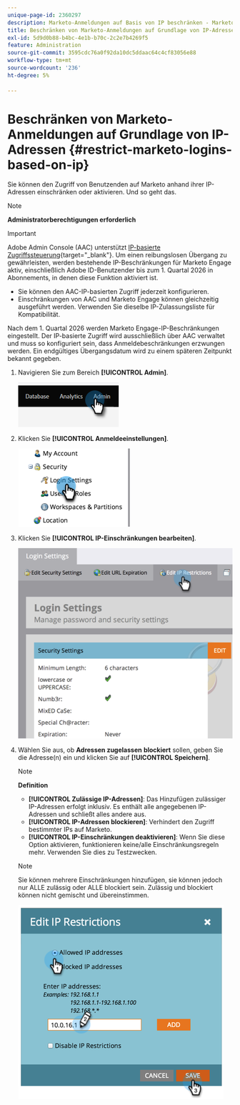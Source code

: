 ```yaml
---
unique-page-id: 2360297
description: Marketo-Anmeldungen auf Basis von IP beschränken - Marketo-Dokumente - Produktdokumentation
title: Beschränken von Marketo-Anmeldungen auf Grundlage von IP-Adressen
exl-id: 5d9d0b88-b4bc-4e1b-b70c-2c2e7b4269f5
feature: Administration
source-git-commit: 3595cdc76a0f92da10dc5ddaac64c4cf83056e88
workflow-type: tm+mt
source-wordcount: '236'
ht-degree: 5%

---
```


# Beschränken von Marketo-Anmeldungen auf Grundlage von IP-Adressen {#restrict-marketo-logins-based-on-ip}

Sie können den Zugriff von Benutzenden auf Marketo anhand ihrer IP-Adressen einschränken oder aktivieren. Und so geht das.

>[!NOTE]
>
>**Administratorberechtigungen erforderlich**

>[!IMPORTANT]
>
>Adobe Admin Console (AAC) unterstützt [IP-basierte Zugriffssteuerung](https://helpx.adobe.com/de/enterprise/using/ip-based-access.html){target="_blank"}. Um einen reibungslosen Übergang zu gewährleisten, werden bestehende IP-Beschränkungen für Marketo Engage aktiv, einschließlich Adobe ID-Benutzender bis zum 1. Quartal 2026 in Abonnements, in denen diese Funktion aktiviert ist.
>
>* Sie können den AAC-IP-basierten Zugriff jederzeit konfigurieren.
>* Einschränkungen von AAC und Marketo Engage können gleichzeitig ausgeführt werden. Verwenden Sie dieselbe IP-Zulassungsliste für Kompatibilität.
>
>Nach dem 1. Quartal 2026 werden Marketo Engage-IP-Beschränkungen eingestellt. Der IP-basierte Zugriff wird ausschließlich über AAC verwaltet und muss so konfiguriert sein, dass Anmeldebeschränkungen erzwungen werden. Ein endgültiges Übergangsdatum wird zu einem späteren Zeitpunkt bekannt gegeben.

1. Navigieren Sie zum Bereich **[!UICONTROL Admin]**.

   ![](assets/restrict-marketo-logins-based-on-ip-1.png)

1. Klicken Sie **[!UICONTROL Anmeldeeinstellungen]**.

   ![](assets/restrict-marketo-logins-based-on-ip-2.png)

1. Klicken Sie **[!UICONTROL IP-Einschränkungen bearbeiten]**.

   ![](assets/restrict-marketo-logins-based-on-ip-3.png)

1. Wählen Sie aus, ob **Adressen zugelassen** **blockiert** sollen, geben Sie die Adresse(n) ein und klicken Sie auf **[!UICONTROL Speichern]**.

   >[!NOTE]
   >
   >**Definition**
   >
   >* **[!UICONTROL Zulässige IP-Adressen]**: Das Hinzufügen zulässiger IP-Adressen erfolgt inklusiv. Es enthält alle angegebenen IP-Adressen und schließt alles andere aus.
   >* **[!UICONTROL IP-Adressen blockieren]**: Verhindert den Zugriff bestimmter IPs auf Marketo.
   >* **[!UICONTROL IP-Einschränkungen deaktivieren]**: Wenn Sie diese Option aktivieren, funktionieren keine/alle Einschränkungsregeln mehr. Verwenden Sie dies zu Testzwecken.

   >[!NOTE]
   >
   >Sie können mehrere Einschränkungen hinzufügen, sie können jedoch nur ALLE zulässig oder ALLE blockiert sein. Zulässig und blockiert können nicht gemischt und übereinstimmen.

   ![](assets/restrict-marketo-logins-based-on-ip-4.png)
